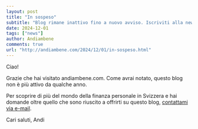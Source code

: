 ```yaml
---
layout: post
title: "In sospeso"
subtitle: "Blog rimane inattivo fino a nuovo avviso. Iscriviti alla newsletter per rimanere aggiornato!"
date: 2024-12-01
tags: ["news"]
author: Andiambene
comments: true
url: "http://andiambene.com/2024/12/01/in-sospeso.html"
---
```


Ciao!

Grazie che hai visitato andiambene.com. Come avrai notato, questo blog non è più attivo da qualche anno.

Per scoprire di più del mondo della finanza personale in Svizzera e hai domande oltre quello che sono riuscito a offrirti su questo blog, [contattami via e-mail](mailto:andiambene@gmail.com).

Cari saluti,
Andi
